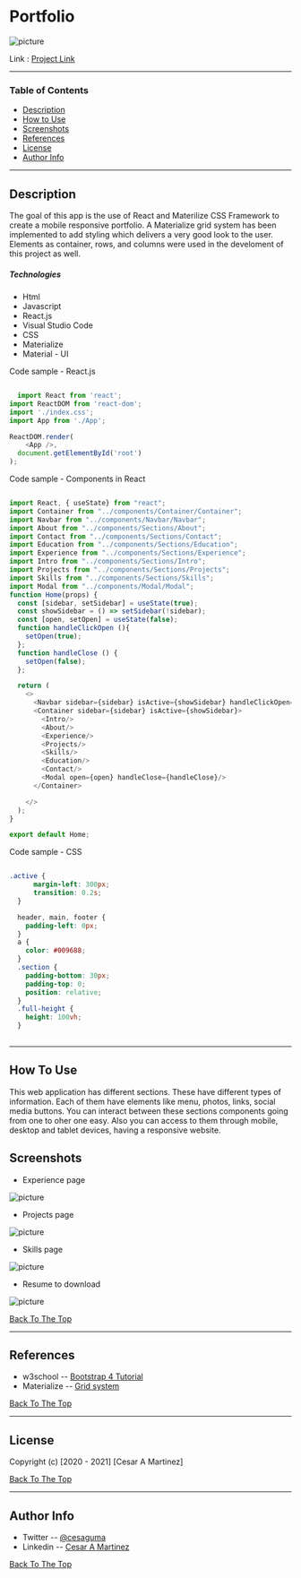 # Portfolio

![picture](src/images/PortfolioIndex.png)

Link : [Project Link](https://cesar-augusto-martinez.herokuapp.com/)

---

### Table of Contents

- [Description](#description)
- [How to Use](#how-to-use)
- [Screenshots](#screenshots)
- [References](#references)
- [License](#license)
- [Author Info](#author-info)

---

## Description

The goal of this app is the use of React and Materilize CSS Framework to create a mobile responsive portfolio. A Materialize grid system has been implemented to add styling which delivers a very good look to the user. Elements as container, rows, and columns were used in the develoment of this project as well. 

##### Technologies

- Html
- Javascript
- React.js
- Visual Studio Code
- CSS
- Materialize
- Material - UI

Code sample - React.js

``` js

  import React from 'react';
import ReactDOM from 'react-dom';
import './index.css';
import App from './App';

ReactDOM.render( 
    <App />,
  document.getElementById('root')
);

```

Code sample - Components in React

```js

import React, { useState} from "react";
import Container from "../components/Container/Container";
import Navbar from "../components/Navbar/Navbar";
import About from "../components/Sections/About";
import Contact from "../components/Sections/Contact";
import Education from "../components/Sections/Education";
import Experience from "../components/Sections/Experience";
import Intro from "../components/Sections/Intro";
import Projects from "../components/Sections/Projects";
import Skills from "../components/Sections/Skills";
import Modal from "../components/Modal/Modal";
function Home(props) {
  const [sidebar, setSidebar] = useState(true);
  const showSidebar = () => setSidebar(!sidebar);
  const [open, setOpen] = useState(false);  
  function handleClickOpen (){
    setOpen(true);
  };
  function handleClose () {
    setOpen(false);
  };

  return (
    <>
      <Navbar sidebar={sidebar} isActive={showSidebar} handleClickOpen={handleClickOpen}/>
      <Container sidebar={sidebar} isActive={showSidebar}>
        <Intro/> 
        <About/>
        <Experience/>
        <Projects/>
        <Skills/>
        <Education/>
        <Contact/>
        <Modal open={open} handleClose={handleClose}/>        
      </Container>

    </>
  );
}

export default Home;

```

Code sample - CSS

```css

.active {
      margin-left: 300px;
      transition: 0.2s;
  }

  header, main, footer {
    padding-left: 0px;
  }
  a {
    color: #009688;
  }
  .section {
    padding-bottom: 30px;
    padding-top: 0;
    position: relative;
  }
  .full-height {
    height: 100vh;
  }
  
```

---

## How To Use

This web application has different sections. These have different types of information. Each of them have elements like menu, photos, links, social media buttons. You can interact between these sections components going from one to oher one easy. Also you can access to them through mobile, desktop and tablet devices, having a responsive website. 

## Screenshots

- Experience page

![picture](src/images/Experience.png)

- Projects page

![picture](src/images/Projects.png)

- Skills page

![picture](src/images/Skills.png)

- Resume to download

![picture](src/images/Resume.png)


[Back To The Top](#Portfolio)

---

## References

- w3school -- [Bootstrap 4 Tutorial](https://www.w3schools.com/bootstrap4/)
- Materialize -- [Grid system](https://materializecss.com/)

[Back To The Top](#Portfolio)

---

## License

Copyright (c) [2020 - 2021] [Cesar A Martinez]

[Back To The Top](#Portfolio)

---

## Author Info

- Twitter -- [@cesaguma](https://twitter.com/cesaguma)
- Linkedin -- [Cesar A Martinez](https://www.linkedin.com/in/cesar-augusto-martinez-auquilla-03934a16b/)

[Back To The Top](#Portfolio)

